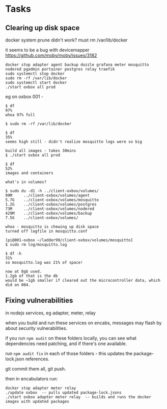 # Tasks

## Clearing up disk space

docker system prune didn't work? must rm /var/lib/docker

it seems to be a bug with devicemapper
https://github.com/moby/moby/issues/3182

    docker stop adapter agent backup dozzle grafana meter mosquitto nodered pgadmin portainer postgres relay traefik
    sudo systemctl stop docker
    sudo rm -rf /var/lib/docker
    sudo systemctl start docker
    ./start oxbox all prod

eg on oxbox 001 - 

    $ df
    97%
    whoa 97% full

    $ sudo rm -rf /var/lib/docker

    $ df
    35%
    seems high still - didn't realize mosquitto logs were so big

    build all images - takes 30mins
    $ ./start oxbox all prod

    $ df
    52%
    images and containers

    what's in volumes?

    $ sudo du -d1 -h ../client-oxbox/volumes/
    99M     ../client-oxbox/volumes/agent
    5.7G    ../client-oxbox/volumes/mosquitto
    1.2G    ../client-oxbox/volumes/postgres
    73M     ../client-oxbox/volumes/nodered
    429M    ../client-oxbox/volumes/backup
    7.5G    ../client-oxbox/volumes/

    whoa - mosquitto is chewing up disk space
    turned off logfile in mosquitto.conf

    [pi@001-oxbox ~/ladder99/client-oxbox/volumes/mosquitto]
    $ sudo rm log/mosquitto.log

    $ df -h
    31%
    so mosquitto.log was 21% of space!

    now at 8gb used. 
    1.2gb of that is the db
    would be ~1gb smaller if cleared out the microcontroller data, which did on 004. 


## Fixing vulnerabilities

in nodejs services, eg adapter, meter, relay

when you build and run these services on encabs, messages may flash by about security vulnerabilities. 

if you run `npm audit` on these folders locally, you can see what dependencies need patching, and if there's one available.

run `npm audit fix` in each of those folders - this updates the package-lock.json references.

git commit them all, git push.

then in encabulators run:

    docker stop adapter meter relay
    ./update oxbox  -- pulls updated package-lock.jsons
    ./start oxbox adapter meter relay  -- builds and runs the docker images with updated packages
